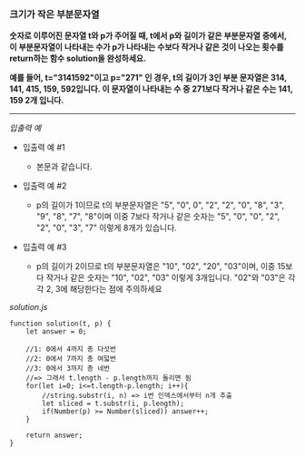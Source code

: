 ### 크기가 작은 부분문자열

**숫자로 이루어진 문자열 t와 p가 주어질 때, t에서 p와 길이가 같은 부분문자열 중에서, 이 부분문자열이 나타내는 수가 p가 나타내는 수보다 작거나 같은 것이 나오는 횟수를 return하는 함수 solution을 완성하세요.**

**예를 들어, t="3141592"이고 p="271" 인 경우, t의 길이가 3인 부분 문자열은 314, 141, 415, 159, 592입니다. 이 문자열이 나타내는 수 중 271보다 작거나 같은 수는 141, 159 2개 입니다.**

---

_입출력 예_

- 입출력 예 #1

  - 본문과 같습니다.

- 입출력 예 #2

  - p의 길이가 1이므로 t의 부분문자열은 "5", "0", 0", "2", "2", "0", "8", "3", "9", "8", "7", "8"이며 이중 7보다 작거나 같은 숫자는 "5", "0", "0", "2", "2", "0", "3", "7" 이렇게 8개가 있습니다.

- 입출력 예 #3

  - p의 길이가 2이므로 t의 부분문자열은 "10", "02", "20", "03"이며, 이중 15보다 작거나 같은 숫자는 "10", "02", "03" 이렇게 3개입니다. "02"와 "03"은 각각 2, 3에 해당한다는 점에 주의하세요

_solution.js_

```
function solution(t, p) {
    let answer = 0;

    //1: 0에서 4까지 총 다섯번
    //2: 0에서 7까지 총 여덟번
    //3: 0에서 3까지 총 네번
    //=> 그래서 t.length - p.length까지 돌리면 됨
    for(let i=0; i<=t.length-p.length; i++){
        //string.substr(i, n) => i번 인덱스에서부터 n개 추출
        let sliced = t.substr(i, p.length);
        if(Number(p) >= Number(sliced)) answer++;
    }

    return answer;
}
```
